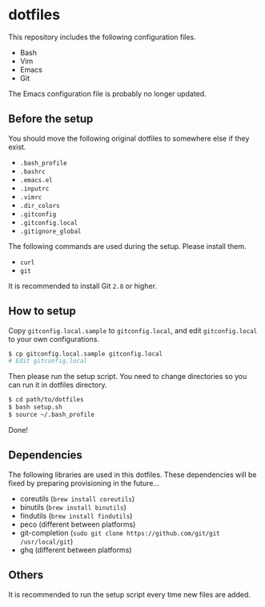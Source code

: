 # dotfiles
This repository includes the following configuration files.

* Bash
* Vim
* Emacs
* Git

The Emacs configuration file is probably no longer updated.

## Before the setup
You should move the following original dotfiles to somewhere else if they exist.

* `.bash_profile`
* `.bashrc`
* `.emacs.el`
* `.inputrc`
* `.vimrc`
* `.dir_colors`
* `.gitconfig`
* `.gitconfig.local`
* `.gitignore_global`

The following commands are used during the setup. Please install them.

* `curl`
* `git`

It is recommended to install Git `2.8` or higher.

## How to setup
Copy `gitconfig.local.sample` to `gitconfig.local`, and edit `gitconfig.local` to your own configurations.

```bash
$ cp gitconfig.local.sample gitconfig.local
# Edit gitconfig.local
```

Then please run the setup script. You need to change directories so you can run it in dotfiles directory.

```bash
$ cd path/to/dotfiles
$ bash setup.sh
$ source ~/.bash_profile
```

Done!

## Dependencies
The following libraries are used in this dotfiles. These dependencies will be fixed by preparing provisioning in the future...

* coreutils (`brew install coreutils`)
* binutils (`brew install binutils`)
* findutils (`brew install findutils`)
* peco (different between platforms)
* git-completion (`sudo git clone https://github.com/git/git /usr/local/git`)
* ghq (different between platforms)

## Others
It is recommended to run the setup script every time new files are added.
